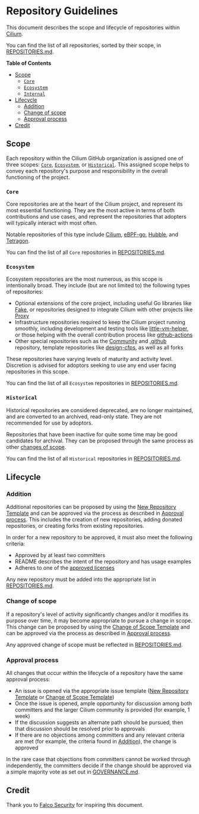 # Repository Guidelines

This document describes the scope and lifecycle of repositories within [Cilium](https://github.com/cilium).

You can find the list of all repositories, sorted by their scope, in [REPOSITORIES.md](https://github.com/cilium/community/blob/main/REPOSITORIES.md).

**Table of Contents**

* [Scope](#scope)
  * [```Core```](#core)
  * [```Ecosystem```](#ecosystem)
  * [```Internal```](#internal)
* [Lifecycle](#lifecycle)
  * [Addition](#addition)
  * [Change of scope](#change-of-scope)
  * [Approval process](#approval-process)
* [Credit](#credit)

## Scope

Each repository within the Cilium GitHub organization is assigned one of three scopes: [```Core```](#core), [```Ecosystem```](#ecosystem), or [```Historical```](#historical). This assigned scope helps to convey each repository's purpose and responsibility in the overall functioning of the project.

### ```Core```

Core repositories are at the heart of the Cilium project, and represent its most essential functioning. They are the most active in terms of both contributions and use cases, and represent the repositories that adopters will typically interact with most often.

Notable repositories of this type include [Cilium](https://github.com/cilium/cilium), [eBPF-go](https://github.com/cilium/ebpf), [Hubble](https://github.com/cilium/hubble), and [Tetragon](https://github.com/cilium/tetragon).

You can find the list of all ```Core``` repositories in [REPOSITORIES.md](https://github.com/cilium/community/blob/main/REPOSITORIES.md#core-scope).

### ```Ecosystem```

Ecosystem repositories are the most numerous, as this scope is intentionally broad. They include (but are not limited to) the following types of repositories:

- Optional extensions of the core project, including useful Go libraries like [Fake](https://github.com/cilium/fake), or repositories designed to integrate Cilium with other projects like [Proxy](https://github.com/cilium/proxy)
- Infrastructure repositories required to keep the Cilium project running smoothly, including development and testing tools like [little-vm-helper](https://github.com/cilium/little-vm-helper), or those helping with the overall contribution process like [github-actions](https://github.com/cilium/github-actions)
- Other special repositories such as the [Community](https://github.com/cilium/community) and [.github](https://github.com/cilium/.github) repository, template repositories like [design-cfps](https://github.com/cilium/design-cfps), as well as all forks

These repositories have varying levels of maturity and activity level. Discretion is advised for adoptors seeking to use any end user facing repositories in this scope.

You can find the list of all ```Ecosystem``` repositories in [REPOSITORIES.md](https://github.com/cilium/community/blob/main/REPOSITORIES.md#ecosystem-scope).

### ```Historical```

Historical repositories are considered deprecated, are no longer maintained, and are converted to an archived, read-only state. They are not recommended for use by adoptors.

Repositories that have been inactive for quite some time may be good candidates for archival. They can be proposed through the same process as other [changes of scope](#change-of-scope).

You can find the list of all ```Historical``` repositories in [REPOSITORIES.md](https://github.com/cilium/community/blob/main/REPOSITORIES.md#historical-scope).

## Lifecycle

### Addition

Additional repositories can be proposed by using the [New Repository Template]() and can be approved via the process as described in [Approval process](#approval-process). This includes the creation of new repositories, adding donated repositories, or creating forks from existing repositories.

In order for a new repository to be approved, it must also meet the following criteria:

- Approved by at least two committers
- README describes the intent of the repository and has usage examples
- Adheres to one of the [approved licenses](https://github.com/cncf/foundation/blob/main/allowed-third-party-license-policy.md)

Any new repository must be added into the appropriate list in [REPOSITORIES.md](https://github.com/cilium/community/blob/main/REPOSITORIES.md).

### Change of scope

If a repository's level of activity significantly changes and/or it modifies its purpose over time, it may become appropriate to pursue a change in scope. This change can be proposed by using the [Change of Scope Template]() and can be approved via the process as described in [Approval process](#approval-process).

Any approved change of scope must be reflected in [REPOSITORIES.md](https://github.com/cilium/community/blob/main/REPOSITORIES.md).

### Approval process

All changes that occur within the lifecycle of a repository have the same approval process:

- An issue is opened via the appropriate issue template ([New Repository Template]() or [Change of Scope Template]())
- Once the issue is opened, ample opportunity for discussion among both committers and the larger Cilium community is provided (for example, 1 week)
- If the discussion suggests an alternate path should be pursued, then that discussion should be resolved prior to approvals
- If there are no objections among committers and any relevant criteria are met (for example, the criteria found in [Addition](#addition)), the change is approved

In the rare case that objections from committers cannot be worked through independently, the committers decide if the change should be approved via a simple majority vote as set out in [GOVERNANCE.md](https://github.com/cilium/community/blob/main/GOVERNANCE.md#voting).

## Credit

Thank you to [Falco Security](https://github.com/falcosecurity/evolution/blob/main/REPOSITORIES.md) for inspiring this document.
